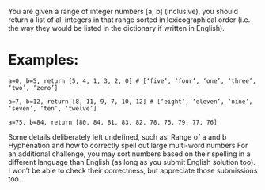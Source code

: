 You are given a range of integer numbers [a, b] (inclusive), you should return a list of all integers in that range sorted in lexicographical order (i.e. the way they would be listed in the dictionary if written in English).

# Examples:

`a=0, b=5, return [5, 4, 1, 3, 2, 0] # [‘five’, ‘four’, ‘one’, ‘three’, ‘two’, ‘zero’]`

`a=7, b=12, return [8, 11, 9, 7, 10, 12] # [‘eight’, ‘eleven’, ‘nine’, ‘seven’, ‘ten’, ‘twelve’]`

`a=75, b=84, return [80, 84, 81, 83, 82, 78, 75, 79, 77, 76]`

Some details deliberately left undefined, such as:
Range of a and b
Hyphenation and how to correctly spell out large multi-word numbers
For an additional challenge, you may sort numbers based on their spelling in a different language than English (as long as you submit English solution too). I won’t be able to check their correctness, but appreciate those submissions too.
